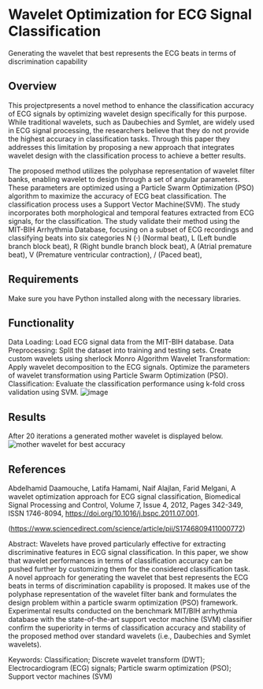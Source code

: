 # Wavelet Optimization for ECG Signal Classification
Generating the wavelet that best represents the ECG beats in terms of discrimination capability 

## Overview

This projectpresents a novel method to enhance the classification accuracy of ECG signals by
optimizing wavelet design specifically for this purpose. While traditional wavelets, such
as Daubechies and Symlet, are widely used in ECG signal processing, the researchers
believe that they do not provide the highest accuracy in classification tasks. Through this
paper they addresses this limitation by proposing a new approach that integrates wavelet
design with the classification process to achieve a better results.

The proposed method utilizes the polyphase representation of wavelet filter banks, enabling wavelet to design through a set of angular parameters. These parameters are optimized using a Particle Swarm Optimization (PSO) algorithm to maximize the accuracy of
ECG beat classification. The classification process uses a Support Vector Machine(SVM).
The study incorporates both morphological and temporal features extracted from ECG
signals, for the classification.
The study validate their method using the MIT-BIH Arrhythmia Database, focusing
on a subset of ECG recordings and classifying beats into six categories
N (·) (Normal beat),
L (Left bundle branch block beat),
R (Right bundle branch block beat),
A (Atrial premature beat),
V (Premature ventricular contraction),
/ (Paced beat),

## Requirements

Make sure you have Python installed along with the necessary libraries. 

## Functionality
Data Loading: Load ECG signal data from the MIT-BIH database.
Data Preprocessing: Split the dataset into training and testing sets.
Create custom wavelets using sherlock Monro Algorithm 
Wavelet Transformation: Apply wavelet decomposition to the ECG signals.
Optimize the parameters of wavelet transformation using Particle Swarm Optimization (PSO).
Classification: Evaluate the classification performance using k-fold cross validation using SVM.
![image](https://github.com/user-attachments/assets/57a21939-e1ec-45b9-a142-5ae13b4ec2b1)

## Results
After 20 iterations a generated mother wavelet is displayed below.
![mother wavelet for best accuracy](https://github.com/user-attachments/assets/01893bd9-da62-40da-9d39-19a5897f62b1)

## References
Abdelhamid Daamouche, Latifa Hamami, Naif Alajlan, Farid Melgani,
A wavelet optimization approach for ECG signal classification,
Biomedical Signal Processing and Control, 
Volume 7, Issue 4,
2012,
Pages 342-349,
ISSN 1746-8094,
https://doi.org/10.1016/j.bspc.2011.07.001.

(https://www.sciencedirect.com/science/article/pii/S1746809411000772)

Abstract: Wavelets have proved particularly effective for extracting discriminative features in ECG signal classification. In this paper, we show that wavelet performances in terms of classification accuracy can be pushed further by customizing them for the considered classification task. A novel approach for generating the wavelet that best represents the ECG beats in terms of discrimination capability is proposed. It makes use of the polyphase representation of the wavelet filter bank and formulates the design problem within a particle swarm optimization (PSO) framework. Experimental results conducted on the benchmark MIT/BIH arrhythmia database with the state-of-the-art support vector machine (SVM) classifier confirm the superiority in terms of classification accuracy and stability of the proposed method over standard wavelets (i.e., Daubechies and Symlet wavelets).

Keywords: Classification; Discrete wavelet transform (DWT); Electrocardiogram (ECG) signals; Particle swarm optimization (PSO); Support vector machines (SVM)
